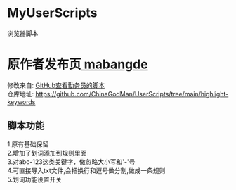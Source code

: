 # MyUserScripts
浏览器脚本

# 原作者发布页[ mabangde](https://greasyfork.org/zh-CN/scripts/465200)
  
修改来自: [GitHub查看勤务员的脚本](https://github.com/ChinaGodMan/UserScripts)  
仓库地址: https://github.com/ChinaGodMan/UserScripts/tree/main/highlight-keywords



## 脚本功能
1.原有基础保留  
2.增加了划词添加到规则里面  
3.对abc-123这类关键字，做忽略大小写和'-'号  
4.可直接导入txt文件,会把换行和逗号做分割,做成一条规则  
5.划词功能设置开关  
